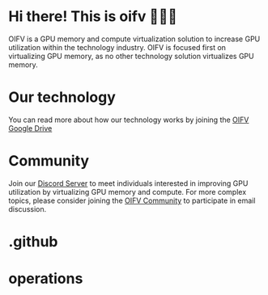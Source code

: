 # Hi there! This is oifv 🔧🔧🔧

OIFV is a GPU memory and compute virtualization solution to increase GPU utilization
within the technology industry. OIFV is focused first on virtualizing GPU memory,
as no other technology solution virtualizes GPU memory.

# Our technology

You can read more about how our technology works by joining the
[OIFV Google Drive](https://groups.google.com/a/computelify.ai/g/oifv-drive-read/about)

# Community

Join our [Discord Server](https://discord.gg/3UysVC2M) to meet individuals interested
in improving GPU utilization by virtualizing GPU memory and compute. For more complex
topics, please consider joining the
[OIFV Community](https://groups.google.com/a/computelify.ai/g/oifv-community) to
participate in email discussion.
# .github
# operations
